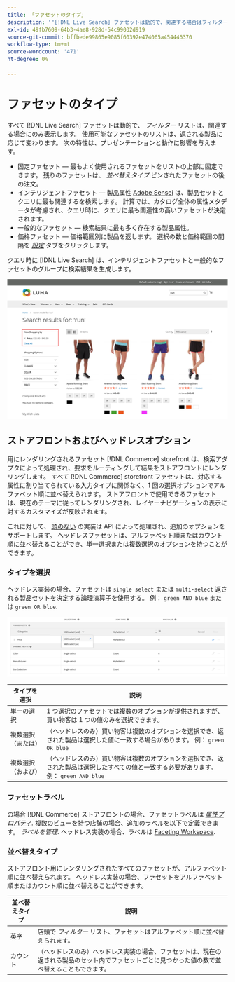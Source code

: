 ```yaml
---
title: 「ファセットのタイプ」
description: '"[!DNL Live Search] ファセットは動的で、関連する場合はフィルターリストに表示されます。」'
exl-id: 49fb7609-64b3-4ae8-928d-54c99032d919
source-git-commit: bffbede99865e9085f60392e474065a454446370
workflow-type: tm+mt
source-wordcount: '471'
ht-degree: 0%

---
```


# ファセットのタイプ

すべて [!DNL Live Search] ファセットは動的で、 *フィルター* リストは、関連する場合にのみ表示します。 使用可能なファセットのリストは、返される製品に応じて変わります。 次の特性は、プレゼンテーションと動作に影響を与えます。

* 固定ファセット — 最もよく使用されるファセットをリストの上部に固定できます。 残りのファセットは、 *並べ替えタイプ* ピンされたファセットの後の注文。
* インテリジェントファセット — 製品属性 [Adobe Sensei](https://www.adobe.com/sensei.html) は、製品セットとクエリに最も関連するを検索します。 計算では、カタログ全体の属性メタデータが考慮され、クエリ時に、クエリに最も関連性の高いファセットが決定されます。
* 一般的なファセット — 検索結果に最も多く存在する製品属性。
* 価格ファセット — 価格範囲別に製品を返します。 選択の数と価格範囲の間隔を [*設定*](settings.md) タブをクリックします。

クエリ時に [!DNL Live Search] は、インテリジェントファセットと一般的なファセットのグループに検索結果を生成します。

![ファセット — 価格](assets/storefront-search-results-run-price.png)

## ストアフロントおよびヘッドレスオプション

用にレンダリングされるファセット [!DNL Commerce] storefront は、検索アダプタによって処理され、要求をルーティングして結果をストアフロントにレンダリングします。 すべて [!DNL Commerce] storefront ファセットは、対応する属性に割り当てられている入力タイプに関係なく、1 回の選択オプションでアルファベット順に並べ替えられます。 ストアフロントで使用できるファセットは、現在のテーマに従ってレンダリングされ、レイヤーナビゲーションの表示に対するカスタマイズが反映されます。

これに対して、 [頭のない](https://devdocs.magento.com/guides/v2.4/architecture/archi_perspectives/webapi-vision.html) の実装は API によって処理され、追加のオプションをサポートします。 ヘッドレスファセットは、アルファベット順またはカウント順に並べ替えることができ、単一選択または複数選択のオプションを持つことができます。

### タイプを選択

ヘッドレス実装の場合、ファセットは `single select` または `multi-select` 返される製品セットを決定する論理演算子を使用する。 例： `green AND blue` または `green OR blue`.

![ファセット — タイプを選択](assets/facets-select-type.png)

| タイプを選択 | 説明 |
|--- |--- |
| 単一の選択 | 1 つ選択のファセットでは複数のオプションが提供されますが、買い物客は 1 つの値のみを選択できます。 |
| 複数選択（または） | （ヘッドレスのみ）買い物客は複数のオプションを選択でき、返された製品は選択した値に一致する場合があります。 例： `green OR blue` |
| 複数選択（および） | （ヘッドレスのみ）買い物客は複数のオプションを選択でき、返された製品は選択したすべての値と一致する必要があります。 例： `green AND blue` |

### ファセットラベル

の場合 [!DNL Commerce] ストアフロントの場合、ファセットラベルは [*属性プロパティ*](https://docs.magento.com/user-guide/stores/attribute-product-create.html). 複数のビューを持つ店舗の場合、追加のラベルを以下で定義できます。 *ラベルを管理*. ヘッドレス実装の場合、ラベルは [Faceting Workspace](faceting-workspace.md).

### 並べ替えタイプ

ストアフロント用にレンダリングされたすべてのファセットが、アルファベット順に並べ替えられます。 ヘッドレス実装の場合、ファセットをアルファベット順またはカウント順に並べ替えることができます。

| 並べ替えタイプ | 説明 |
|--- |--- |
| 英字 | 店頭で *フィルター* リスト、ファセットはアルファベット順に並べ替えられます。 |
| カウント | （ヘッドレスのみ）ヘッドレス実装の場合、ファセットは、現在の返される製品のセット内でファセットごとに見つかった値の数で並べ替えることもできます。 |
